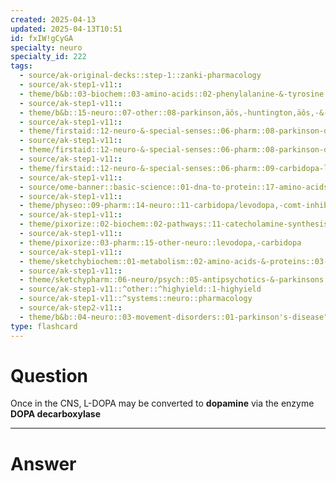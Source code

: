 ```yaml
---
created: 2025-04-13
updated: 2025-04-13T10:51
id: fxIW!gCyGA
specialty: neuro
specialty_id: 222
tags:
  - source/ak-original-decks::step-1::zanki-pharmacology
  - source/ak-step1-v11::
  - theme/b&b::03-biochem::03-amino-acids::02-phenylalanine-&-tyrosine
  - source/ak-step1-v11::
  - theme/b&b::15-neuro::07-other::08-parkinson‚äôs,-huntington‚äôs,-&-movement-disorders
  - source/ak-step1-v11::
  - theme/firstaid::12-neuro-&-special-senses::06-pharm::08-parkinson-disease-therapy
  - source/ak-step1-v11::
  - theme/firstaid::12-neuro-&-special-senses::06-pharm::08-parkinson-disease-therapy::carbidopa-levodopa
  - source/ak-step1-v11::
  - theme/firstaid::12-neuro-&-special-senses::06-pharm::09-carbidopa-levodopa
  - source/ak-step1-v11::
  - source/ome-banner::basic-science::01-dna-to-protein::17-amino-acids
  - source/ak-step1-v11::
  - theme/physeo::09-pharm::14-neuro::11-carbidopa/levodopa,-comt-inhibitors-(entacapone,-tolcapone)
  - source/ak-step1-v11::
  - theme/pixorize::02-biochem::02-pathways::11-catecholamine-synthesis-&-breakdown
  - source/ak-step1-v11::
  - theme/pixorize::03-pharm::15-other-neuro::levodopa,-carbidopa
  - source/ak-step1-v11::
  - theme/sketchybiochem::01-metabolism::02-amino-acids-&-proteins::03-catecholamine-synthesis-degradation
  - source/ak-step1-v11::
  - theme/sketchypharm::06-neuro/psych::05-antipsychotics-&-parkinsons::03-levodopa/carbidopa,-entacapone,-tolcapone,-selegiline,-ropinirole,-pramipexole,-amantadine
  - source/ak-step1-v11::^other::^highyield::1-highyield
  - source/ak-step1-v11::^systems::neuro::pharmacology
  - source/ak-step2-v11::
  - theme/b&b::04-neuro::03-movement-disorders::01-parkinson's-disease"
type: flashcard
---
```


# Question
Once in the CNS, L-DOPA may be converted to **dopamine** via the enzyme **DOPA decarboxylase**

---

# Answer

